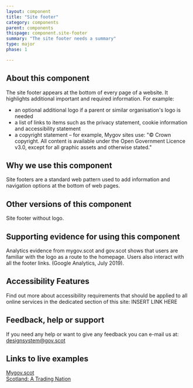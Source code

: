 ```yaml
---
layout: component
title: "Site footer"
category: components
parent: components
thispage: component.site-footer
summary: "The site footer needs a summary"
type: major
phase: 1

---
```


## About this component
The site footer appears at the bottom of every page of a website. It highlights additional important and required information. For example:
* an optional additional logo if a parent or similar organisation's logo is needed
* a list of links to items such as the privacy statement, cookie information and accessibility statement
* a copyright statement – for example, Mygov sites use: "© Crown copyright. All content is available under the Open Government Licence v3.0, except for all graphic assets and otherwise stated."    

## Why we use this component
Site footers are a standard web pattern used to add information and navigation options at the bottom of web pages.

## Other versions of this component
Site footer without logo.  

## Supporting evidence for using this component
Analytics evidence from mygov.scot and gov.scot shows that users are familiar with the logo as a route to the homepage.
Users also interact with all the footer links. (Google Analytics, July 2019).   

## Accessibility Features
Find out more about accessibility requirements that should be applied to all online services in the dedicated section of this site: INSERT LINK HERE

## Feedback, help or support
If you need any help or want to give any feedback you can e-mail us at:
[designsystem@gov.scot](mailto:designsystem@gov.scot)

## Links to live examples
[Mygov.scot](https://www.mygov.scot)  
[Scotland: A Trading Nation](https://tradingnation.mygov.scot)
